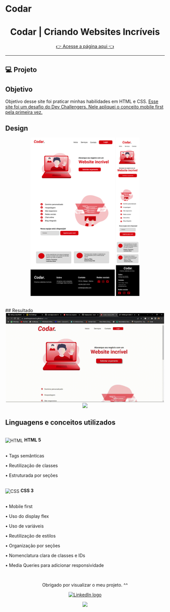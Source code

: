 # Codar
<h1 align="center"> Codar | Criando Websites Incríveis</h1>
<p align="center">
<a href="https://jonathanguimarae3s.github.io/Codar/" target="_blank">👉 Acesse a página aqui 👈</a>
</p>
<hr>



## 💻 Projeto
<h2>Objetivo</h2>
Objetivo desse site foi praticar minhas habilidades em HTML e CSS. <a href="https://www.devchallenge.com.br/challenges/5ed47992adee277fae224a0b/details" target="_blank" >Esse site foi um desafio do Dev Challengers. Nele apliquei o conceito mobile first pela primeira vez.</a>

## Design


<div align="center">
<img height="500" src="https://github.com/JonathanGuimarae3s/Codar/blob/main/css/img/design/desktop.png">
<img height="500"  src="https://github.com/JonathanGuimarae3s/Codar/blob/main/css/img/design/mobile.png">
</div>
<br>
<br>
## Resultado
<div align="center">
<img width="500" src="https://github.com/JonathanGuimarae3s/Codar/blob/main/css/img/gifs/desktop.gif">
  <img width="500"  src="https://github.com/JonathanGuimarae3s/Codar/blob/main/css/img/gifs/mobile.gif">
</div>

## Linguagens e conceitos utilizados 

<!-- HTML -->
<br>
<div><img align="center"  alt="HTML" width="30" height="40" src="https://cdn.jsdelivr.net/gh/devicons/devicon/icons/html5/html5-plain.svg" /> <b> HTML 5</b></div>
<br>
<p>• Tags semânticas</p>
<p>• Reutilização de classes</p>
<p>• Estruturada por seções</p>

<!-- CSS -->
<br>
<div>
<img align="center" alt="CSS"  width="30" height="40" src="https://cdn.jsdelivr.net/gh/devicons/devicon/icons/css3/css3-plain.svg" /> <b> CSS 3</b>
</div>

<br>
<p>• Mobile first</p>
<p>• Uso do display flex</p>
<p>• Uso de variáveis</p>
<p>• Reutilização de estilos</p>
<p>• Organização por seções</p>
<p>• Nomenclatura clara de classes e IDs</p>
<p>• Media Queries para adicionar responsividade</p>

<br>
<div>
  <div align = 'center'>
  <p>Obrigado por visualizar o meu projeto. ^^</p>
    
  <a href="https://www.linkedin.com/in/jonathan-guimar%C3%A3es-984b69219/"><img src="https://img.shields.io/badge/LinkedIn-282C34?logo=linkedin&logoColor=white" alt="LinkedIn logo" title="LinkedIn" height="28"></a>

<img src="https://c.tenor.com/EJ1C6RDW3YoAAAAM/kakashi-bye-bye-anime.gif">
